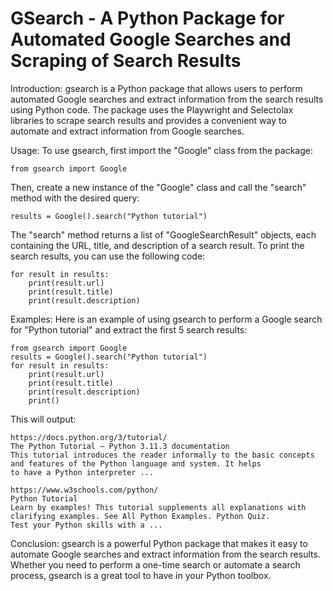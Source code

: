 # GSearch - A Python Package for Automated Google Searches and Scraping of Search Results

Introduction: gsearch is a Python package that allows users to perform automated Google searches and extract information from the search results using Python code. The package uses the Playwright and Selectolax libraries to scrape search results and provides a convenient way to automate and extract information from Google searches.

Usage: To use gsearch, first import the "Google" class from the package:

`from gsearch import Google`

Then, create a new instance of the "Google" class and call the "search" method with the desired query:

`results = Google().search("Python tutorial")`

The "search" method returns a list of "GoogleSearchResult" objects, each containing the URL, title, and description of a search result. To print the search results, you can use the following code:

```
for result in results:
    print(result.url)
    print(result.title)
    print(result.description)
```

Examples: Here is an example of using gsearch to perform a Google search for "Python tutorial" and extract the first 5 search results:

```
from gsearch import Google
results = Google().search("Python tutorial")
for result in results:
    print(result.url)
    print(result.title)
    print(result.description)
    print()
```

This will output:

```
https://docs.python.org/3/tutorial/
The Python Tutorial — Python 3.11.3 documentation
This tutorial introduces the reader informally to the basic concepts and features of the Python language and system. It helps
to have a Python interpreter ...

https://www.w3schools.com/python/
Python Tutorial
Learn by examples! This tutorial supplements all explanations with clarifying examples. See All Python Examples. Python Quiz.
Test your Python skills with a ...
```

Conclusion: gsearch is a powerful Python package that makes it easy to automate Google searches and extract information from the search results. Whether you need to perform a one-time search or automate a search process, gsearch is a great tool to have in your Python toolbox.
